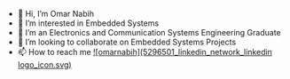 - 👋 Hi, I’m Omar Nabih
- 👀 I’m interested in Embedded Systems
- 🌱 I’m an Electronics and Communication Systems Engineering Graduate
- 💞️ I’m looking to collaborate on Embedded Systems Projects
- 📫 How to reach me [![omarnabih](5296501_linkedin_network_linkedin logo_icon.svg)](https://www.linkedin.com/in/omarnabih/)




<!---
omarnabih99/omarnabih99 is a ✨ special ✨ repository because its `README.md` (this file) appears on your GitHub profile.
You can click the Preview link to take a look at your changes.
--->
